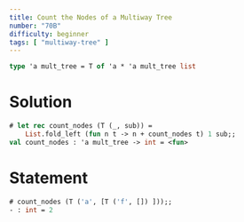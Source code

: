 ```yaml
---
title: Count the Nodes of a Multiway Tree
number: "70B"
difficulty: beginner
tags: [ "multiway-tree" ]
---
```


```ocaml
type 'a mult_tree = T of 'a * 'a mult_tree list
```

# Solution

```ocaml
# let rec count_nodes (T (_, sub)) =
    List.fold_left (fun n t -> n + count_nodes t) 1 sub;;
val count_nodes : 'a mult_tree -> int = <fun>
```

# Statement

```ocaml
# count_nodes (T ('a', [T ('f', []) ]));;
- : int = 2
```
